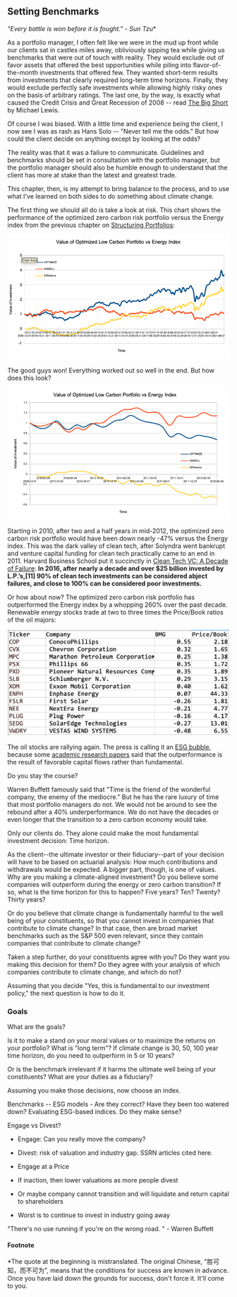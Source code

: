 ## Setting Benchmarks

_"Every battle is won before it is fought." - Sun Tzu_*

As a portfolio manager, I often felt like we were in the mud up front while our clients sat in castles miles away, obliviously sipping tea while giving us benchmarks that were out of touch with reality.  They would exclude out of favor assets that offered the best opportunities while piling into flavor-of-the-month investments that offered few.  They wanted short-term results from investments that clearly required long-term time horizons. Finally, they would exclude perfectly safe investments while allowing highly risky ones on the basis of arbitrary ratings.  The last one, by the way, is exactly what caused the Credit Crisis and Great Recession of 2008 -- read [The Big Short](https://amzn.to/33TkSnl) by Michael Lewis.

Of course I was biased.  With a little time and experience being the client, I now see I was as rash as Hans Solo -- "Never tell me the odds."  But how could the client decide on anything except by looking at the odds?  

The reality was that it was a failure to communicate.  Guidelines and benchmarks should be set in consultation with the portfolio manager, but the portfolio manager should also be humble enough to understand that the client has more at stake than the latest and greatest trade.

This chapter, then, is my attempt to bring balance to the process, and to use what I've learned on both sides to do something about climate change.

The first thing we should all do is take a look at risk.  This chart shows the performance of the optimized zero carbon risk portfolio versus the Energy index from the previous chapter on [Structuring Portfolios](Structuring-Portfolios.md):

![Value of Zero Carbon Optimized Portfolio Minus Energy Index](images/Value-Optimized-Energy-Index.png)

The good guys won!  Everything worked out so well in the end.  But how does this look?

![Dark Valley of Zero Carbon Optimized Portfolio Minus Energy Index](images/Value-Optimized-Energy-Index-2012.png)

Starting in 2010, after two and a half years in mid-2012, the optimized zero carbon risk portfolio would have been down nearly -47% versus the Energy index.  This was the dark valley of clean tech, after Solyndra went bankrupt and venture capital funding for clean tech practically came to an end in 2011.  Harvard Business School put it succinctly in [Clean Tech VC: A Decade of Failure](https://digital.hbs.edu/platform-rctom/submission/clean-tech-vc-a-decade-of-failure/): __In 2016, after nearly a decade and over $25 billion invested by L.P.’s,[11] 90% of clean tech investments can be considered abject failures, and close to 100% can be considered poor investments.__

Or how about now?  The optimized zero carbon risk portfolio has outperformed the Energy index by a whopping 260% over the past decade.  Renewable energy stocks trade at two to three times the Price/Book ratios of the oil majors:

![Relative Value of Renewable and Oil Majors Stocks](images/Valuation_BMG_Table.png)

The oil stocks are rallying again.  The press is calling it an [ESG bubble](https://www.bloomberg.com/news/articles/2021-10-28/trillion-dollar-esg-boom-rings-bubble-trouble-alarm-in-new-study), because some [academic research papers](https://papers.ssrn.com/sol3/Papers.cfm?abstract_id=3929359) said that the outperformance is the result of favorable capital flows rather than fundamental.  

Do you stay the course?  

Warren Buffett famously said that "Time is the friend of the wonderful company, the enemy of the mediocre."  But he has the rare luxury of time that most portfolio managers do not.  We would not be around to see the rebound after a 40% underperformance.  We do not have the decades or even longer that the transition to a zero carbon economy would take.

Only our clients do.  They alone could make the most fundamental investment decision: Time horizon.

As the client--the ultimate investor or their fiduciary--part of your decision will have to be based on actuarial analysis: How much contributions and withdrawals would be expected.  A bigger part, though, is one of values.  Why are you making a climate-aligned investment?  Do you believe some companies will outperform during the energy or zero carbon transition?  If so, what is the time horizon for this to happen?  Five years?  Ten?  Twenty?  Thirty years?  

Or do you believe that climate change is fundamentally harmful to the well being of your constituents, so that you cannot invest in companies that contribute to climate change?  In that case, then are broad market benchmarks such as the S&P 500 even relevant, since they contain companies that contribute to climate change?

Taken a step further, do your constituents agree with you?  Do they want you making this decision for them?  Do they agree with your analysis of which companies contribute to climate change, and which do not?

Assuming that you decide "Yes, this is fundamental to our investment policy," the next question is how to do it.  

### Goals

What are the goals?

Is it to make a stand on your moral values or to maximize the returns on your portfolio?  What is "long term"?  If climate change is 30, 50, 100 year time horizon, do you need to outperform in 5 or 10 years?

Or is the benchmark irrelevant if it harms the ultimate well being of your constituents?  What are your duties as a fiduciary?

Assuming you make those decisions, now choose an index.


Benchmarks -- ESG models - Are they correct?  Have they been too watered down?  Evaluating ESG-based indices.  Do they make sense?


Engage vs Divest?
- Engage: Can you really move the company?
- Divest: risk of valuation and industry gap.  SSRN articles cited here.

- Engage at a Price
- If inaction, then lower valuations as more people divest
- Or maybe company cannot transition and will liquidate and return capital to shareholders
- Worst is to continue to invest in industry going away

"There's no use running if you're on the wrong road. " - Warren Buffett


#### Footnote

*The quote at the beginning is mistranslated.  The original Chinese, "胜可知，而不可为", means that the conditions for success are known in advance.  Once you have laid down the grounds for success, don't  force it.  It'll come to you.

